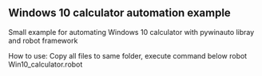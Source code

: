 ## Windows 10 calculator automation example

Small example for automating Windows 10 calculator with pywinauto libray and robot framework

How to use:
Copy all files to same folder, execute command below
robot Win10_calculator.robot